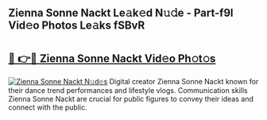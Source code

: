 ## Zienna Sonne Nackt Le𝚊k𝚎d N𝚞𝚍e - Part-f9l Vid𝚎o Photos Le𝚊ks fSBvR

# <h2><a href="http://fbaif6t.evod.top/?m=Zienna+Sonne+Nackt">🔗 👉🔴 Zienna Sonne Nackt Vid𝚎o Ph𝚘t𝚘s</a></h2>

[![Zienna Sonne Nackt N𝚞d𝚎s](https://i.imgur.com/8V9OHl7.gif)](http://fbaif6t.evod.top/?m=Zienna+Sonne+Nackt)
Digital creator Zienna Sonne Nackt known for their dance trend performances and lifestyle vlogs. Communication skills Zienna Sonne Nackt are crucial for public figures to convey their ideas and connect with the public. 

